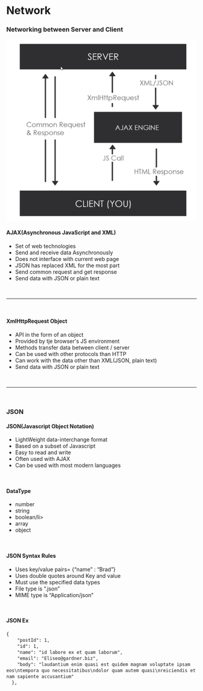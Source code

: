 # Network

<p><h3>Networking between Server and Client</h3></p>
<img src="../img/flow.jpg">
<p><h4>AJAX(Asynchronous JavaScript and XML)</h4></p>
<ul>
  <li>Set of web technologies</li>
  <li>Send and receive data Asynchronously</li>
  <li>Does not interface with current web page</li>
  <li>JSON has replaced XML for the most part</li>
  <li>Send common request and get response</li>
  <li>Send data with JSON or plain text</li>
</ul>
<br>
<hr>
<br>
<p><h4>XmlHttpRequest Object</h4></p>
<ul>
  <li>API in the form of an object</li>
  <li>Provided by tje browser's JS environment</li>
  <li>Methods transfer data between client / server</li>
  <li>Can be used with other protocols than HTTP</li>
  <li>Can work with the data other than XML(JSON, plain text)</li>
  <li>Send data with JSON or plain text</li>
</ul>
<br>
<hr>
<br>
<p><h3>JSON</h3></p>
<p><h4>JSON(Javascript Object Notation)</h4></p>
<ul>
  <li>LightWeight data-interchange format</li>
  <li>Based on a subset of Javascript</li>
  <li>Easy to read and write</li>
  <li>Often used with AJAX</li>
  <li>Can be used with most modern languages</li>
</ul>
<br>
<p><h4>DataType</h4></p>
<ul>
  <li>number</li>
  <li>string</li>
  <li>boolean/li>
  <li>array</li>
  <li>object</li>
</ul>
<br>
<p><h4>JSON Syntax Rules</h4></p>
<ul>
  <li>Uses key/value pairs= {“name” : “Brad”}</li>
  <li>Uses double quotes around Key and value</li>
  <li>Must use the specified data types</li>
  <li>File type is “.json”</li>
  <li>MIME type is “Application/json”</li>
</ul>
<br>
<p><h4>JSON Ex</h4></p>
<p><code><pre>
{
    "postId": 1,
    "id": 1,
    "name": "id labore ex et quam laborum",
    "email": "Eliseo@gardner.biz",
    "body": "laudantium enim quasi est quidem magnam voluptate ipsam eos\ntempora quo necessitatibus\ndolor quam autem quasi\nreiciendis et nam sapiente accusantium"
  },

</pre></code></p>

